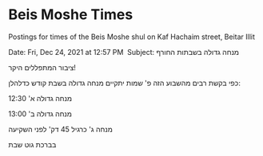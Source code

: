 # Beis Moshe Times

Postings for times of the Beis Moshe shul on Kaf Hachaim street, Beitar Illit

Date: Fri, Dec 24, 2021 at 12:57 PM
‪
Subject: מנחה גדולה בשבתות החורף‬

ציבור המתפללים היקר!

כפי בקשת רבים מהשבוע הזה פ' שמות יתקיים מנחה גדולה בשבת קודש כדלהלן:

מנחה  גדולה א' 12:30

מנחה גדולה ב' 13:00

מנחה ג' כרגיל 45 דק' לפני השקיעה

בברכת גוט שבת
